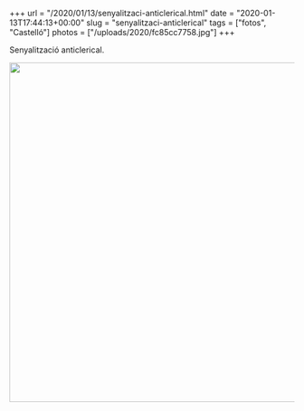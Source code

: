 +++
url = "/2020/01/13/senyalitzaci-anticlerical.html"
date = "2020-01-13T17:44:13+00:00"
slug = "senyalitzaci-anticlerical"
tags = ["fotos", "Castelló"]
photos = ["/uploads/2020/fc85cc7758.jpg"]
+++

Senyalització anticlerical.

<img src="/uploads/2020/fc85cc7758.jpg" width="600" height="600" alt="" />
